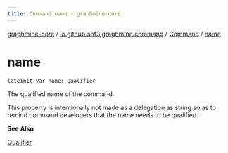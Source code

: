 ```yaml
---
title: Command.name - graphmine-core
---
```


[graphmine-core](../../index.html) / [io.github.sof3.graphmine.command](../index.html) / [Command](index.html) / [name](./name.html)

# name

`lateinit var name: Qualifier`

The qualified name of the command.

This property is intentionally not made as a delegation as string so as to remind command developers that the
name needs to be qualified.

**See Also**

[Qualifier](#)

